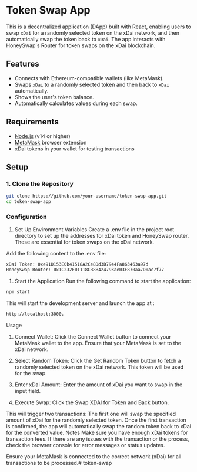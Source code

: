 # Token Swap App

This is a decentralized application (DApp) built with React, enabling users to swap `xDai` for a randomly selected token on the xDai network, and then automatically swap the token back to `xDai`. The app interacts with HoneySwap's Router for token swaps on the xDai blockchain.

## Features

- Connects with Ethereum-compatible wallets (like MetaMask).
- Swaps `xDai` to a randomly selected token and then back to `xDai` automatically.
- Shows the user's token balance.
- Automatically calculates values during each swap.

## Requirements

- [Node.js](https://nodejs.org/) (v14 or higher)
- [MetaMask](https://metamask.io/) browser extension
- xDai tokens in your wallet for testing transactions

## Setup

### 1. Clone the Repository

```bash
git clone https://github.com/your-username/token-swap-app.git
cd token-swap-app
```

### Configuration

1. Set Up Environment Variables
Create a .env file in the project root directory to set up the addresses for xDai token and HoneySwap router. These are essential for token swaps on the xDai network.

Add the following content to the .env file:


```bash
xDai Token: 0xe91D153E0b41518A2Ce8Dd3D7944Fa863463a97d
HoneySwap Router: 0x1C232F01118CB8B424793ae03F870aa7D0ac7f77
```

1. Start the Application
Run the following command to start the application:

```bash 
npm start 
```

This will start the development server and launch the app at :
```bash
http://localhost:3000.
```
Usage
1. Connect Wallet: 
Click the Connect Wallet button to connect your MetaMask wallet to the app. Ensure that your MetaMask is set to the xDai network.

1. Select Random Token: 
Click the Get Random Token button to fetch a randomly selected token on the xDai network. This token will be used for the swap.

1. Enter xDai Amount: 
Enter the amount of xDai you want to swap in the input field.

1. Execute Swap: 
Click the Swap XDAI for Token and Back button.

This will trigger two transactions:
The first one will swap the specified amount of xDai for the randomly selected token.
Once the first transaction is confirmed, the app will automatically swap the random token back to xDai for the converted value.
Notes
Make sure you have enough xDai tokens for transaction fees.
If there are any issues with the transaction or the process, check the browser console for error messages or status updates.

Ensure your MetaMask is connected to the correct network (xDai) for all transactions to be processed.# token-swap
